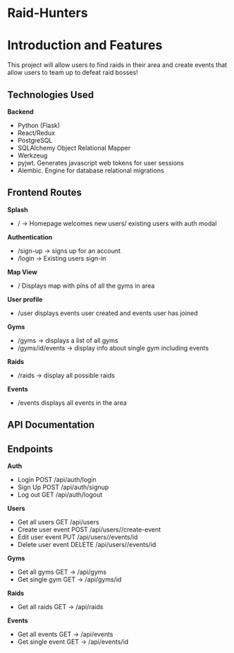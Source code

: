 # Raid-Hunters

# Introduction and Features

This project will allow users to find raids in their area and create events that allow users to team up to defeat raid bosses!


## Technologies Used
**Backend**
- Python (Flask)
- React/Redux
- PostgreSQL
- SQLAlchemy Object Relational Mapper
- Werkzeug
- pyjwt. Generates javascript web tokens for user sessions
- Alembic. Engine for database relational migrations

## Frontend Routes
**Splash**
- / -> Homepage welcomes new users/ existing users with auth modal 

**Authentication**
- /sign-up -> signs up for an account
- /login -> Existing users sign-in

**Map View**
- / Displays map with pins of all the gyms in area

**User profile**
- /user displays events user created and events user has joined

**Gyms**
- /gyms -> displays a list of all gyms
- /gyms/id/events -> display info about single gym including events

**Raids**
- /raids -> display all possible raids

**Events**
- /events displays all events in the area

## API Documentation
## Endpoints
**Auth**
- Login POST /api/auth/login
- Sign Up POST /api/auth/signup
- Log out GET /api/auth/logout

**Users**
- Get all users GET /api/users
- Create user event POST /api/users/<id>/create-event
- Edit user event PUT /api/users/<id>/events/id
- Delete user event DELETE /api/users/<id>/events/id

**Gyms**
- Get all gyms GET -> /api/gyms
- Get single gym GET -> /api/gyms/id

**Raids**
- Get all raids GET -> /api/raids

**Events**
- Get all events GET -> /api/events
- Get single event GET -> /api/events/id
